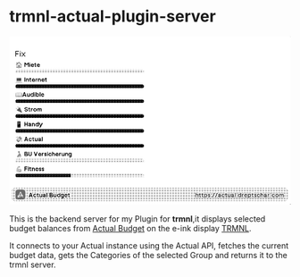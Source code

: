 # trmnl-actual-plugin-server

![alt text](assets/image.png)

This is the backend server for my Plugin for **trmnl**,it displays selected budget balances from [Actual Budget](https://actualbudget.org) on the e-ink display [TRMNL](https://usetrmnl.com).

It connects to your Actual instance using the Actual API, fetches the current budget data, gets the Categories of the selected Group and returns it to the trmnl server.
